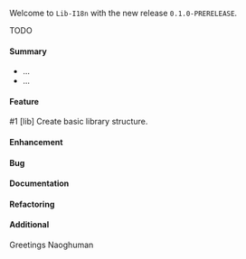 Welcome to `Lib-I18n` with the new release `0.1.0-PRERELEASE`.

TODO



#### Summary
* ...
* ...



#### Feature
#1 [lib] Create basic library structure.



#### Enhancement



#### Bug



#### Documentation



#### Refactoring



#### Additional



Greetings
Naoghuman



[//]: # (Issues which will be integrated in this release)



[//]: # (Links)
[Apache Log4j 2]:https://logging.apache.org/log4j/2.0/index.html
[JavaFX]:http://docs.oracle.com/javase/8/javase-clienttechnologies.htm
[Maven]:http://maven.apache.org/


